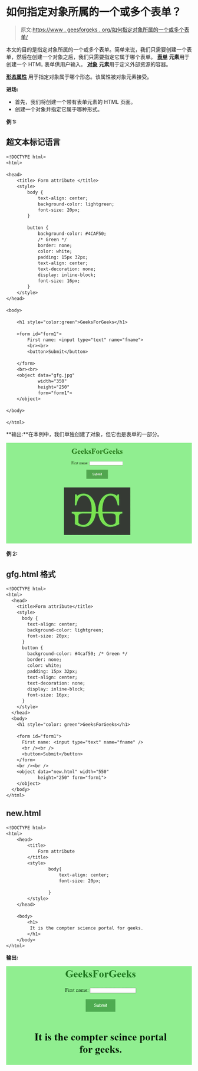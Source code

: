 # 如何指定对象所属的一个或多个表单？

> 原文:[https://www . geesforgeks . org/如何指定对象所属的一个或多个表单/](https://www.geeksforgeeks.org/how-to-specify-one-or-more-forms-the-object-belongs-to/)

本文的目的是指定对象所属的一个或多个表单。简单来说，我们只需要创建一个表单，然后在创建一个对象之后，我们只需要指定它属于哪个表单。 [**表单**](https://www.geeksforgeeks.org/html-form-tag/) **元素**用于创建一个 HTML 表单供用户输入。 [**对象**](https://www.geeksforgeeks.org/html-object-tag/) **元素**用于定义外部资源的容器。

[**形态属性**](https://www.geeksforgeeks.org/html-form-attribute/) 用于指定对象属于哪个形态。该属性被对象元素接受。

**进场:**

*   首先，我们将创建一个带有表单元素的 HTML 页面。
*   创建一个对象并指定它属于哪种形式。

**例 1:**

## 超文本标记语言

```htmlhtml
<!DOCTYPE html>
<html>

<head>
    <title> Form attribute </title>
    <style>
        body {
            text-align: center;
            background-color: lightgreen;
            font-size: 20px;
        }

        button {
            background-color: #4CAF50;
            /* Green */
            border: none;
            color: white;
            padding: 15px 32px;
            text-align: center;
            text-decoration: none;
            display: inline-block;
            font-size: 16px;
        }
    </style>
</head>

<body>

    <h1 style="color:green">GeeksForGeeks</h1>

    <form id="form1">
        First name: <input type="text" name="fname">
        <br><br>
        <button>Submit</button>

    </form>
    <br><br>
    <object data="gfg.jpg" 
            width="350" 
            height="250" 
            form="form1">
    </object>

</body>

</html>
```

**输出:**在本例中，我们单独创建了对象，但它也是表单的一部分。

![](img/0b1111570fa890a0a6eaf99642662e05.png)

**例 2:**

## gfg.html 格式

```htmlhtml
<!DOCTYPE html>
<html>
  <head>
    <title>Form attribute</title>
    <style>
      body {
        text-align: center;
        background-color: lightgreen;
        font-size: 20px;
      }
      button {
        background-color: #4caf50; /* Green */
        border: none;
        color: white;
        padding: 15px 32px;
        text-align: center;
        text-decoration: none;
        display: inline-block;
        font-size: 16px;
      }
    </style>
  </head>
  <body>
    <h1 style="color: green">GeeksForGeeks</h1>

    <form id="form1">
      First name: <input type="text" name="fname" />
      <br /><br />
      <button>Submit</button>
    </form>
    <br /><br />
    <object data="new.html" width="550" 
            height="250" form="form1">
    </object>
  </body>
</html>
```

## new.html

```htmlhtml
<!DOCTYPE html>
<html>
    <head>
        <title>
            Form attribute
        </title>
        <style>
                body{
                    text-align: center;
                    font-size: 20px;

                }
        </style>
    </head>

    <body>
        <h1>
         It is the compter science portal for geeks.
        </h1>
    </body>
</html>
```

**输出:**

![](img/d9a17cb98440cd862e75023a828fd8cb.png)